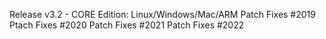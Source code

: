 Release v3.2 - CORE Edition: Linux/Windows/Mac/ARM 
Patch Fixes #2019
Ptach Fixes #2020
Patch Fixes #2021
Patch Fixes #2022

